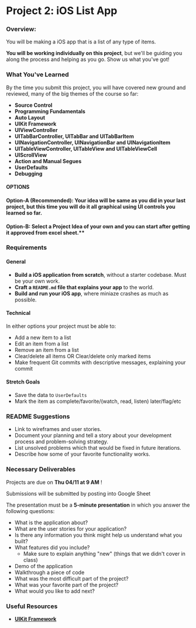 # Project 2: iOS List App

### Overview:

You will be making a iOS app  that is a list of any type of items.

**You will be working individually on this project**, but we'll be guiding you along the process and helping as you go. Show us what you've got!

### What You've Learned

By the time you submit this project, you will have covered new ground  and reviewed, many of the big themes of the course so far:

* **Source Control**
* **Programming Fundamentals**
* **Auto Layout**
* **UIKit Framework**
* **UIViewController**
* **UITabBarController, UITabBar and UITabBarItem**
* **UINavigationController, UINavigationBar and UINavigationItem**
* **UITableViewController, UITableView and UITableViewCell**
* **UIScrollView**
* **Action and Manual Segues**
* **UserDefaults**
* **Debugging**

#### OPTIONS

#### Option-A (Recommended):  Your idea will be same as you did in your last project, but this time you will do it all graphical using UI controls you learned so far.

#### Option-B: Select a Project Idea of your own and you can start after getting it approved from excel sheet.**
### Requirements

#### General

* **Build a iOS application from scratch**, without a starter codebase.  Must be your own work.
* **Craft a `README.md` file that explains your app** to the world.
* **Build and run your iOS app**, where miniaze crashes as much as possible.

#### Technical

In either options your project must be able to:

* Add a new item to a list
* Edit an item from a list
* Remove an item from a list
* Clear/delete all items OR Clear/delete only marked items
* Make frequent Git commits with descriptive messages, explaining your commit

#### Stretch Goals

* Save the data to `UserDefaults`
* Mark the item as complete/favorite/\(watch, read, listen\) later/flag/etc

### README Suggestions

* Link to wireframes and user stories.
* Document your planning and tell a story about your development process and problem-solving strategy.
* List unsolved problems which that would be fixed in future iterations.
* Describe how some of your favorite functionality works.

### Necessary Deliverables

Projects are due on **Thu 04/11 at 9 AM** !

Submissions will be submitted by posting into Google Sheet

The presentation must be a **5-minute presentation** in which you answer the following questions:

* What is the application about?
* What are the user stories for your application?
* Is there any information you think might help us understand what you built?
* What features did you include?
  * Make sure to explain anything "new" \(things that we didn't cover in class\)
* Demo of the application
* Walkthrough a piece of code
* What was the most difficult part of the project?
* What was your favorite part of the project?
* What would you like to add next?

### Useful Resources

* [**UIKit Framework**](https://developer.apple.com/documentation/uikit/)
